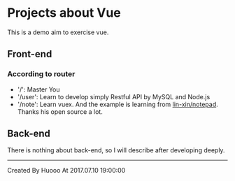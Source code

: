 # Projects about Vue 
This is a demo aim to exercise vue.

## Front-end
### According to router
 - '/': Master You
 - '/user': Learn to develop simply Restful API by MySQL and Node.js
 - '/note': Learn vuex. And the example is learning from [lin-xin/notepad](https://github.com/lin-xin/notepad). Thanks his open source a lot.


## Back-end
There is nothing about back-end, so I will describe after developing deeply.



---
Created By Huooo At 2017.07.10 19:00:00


